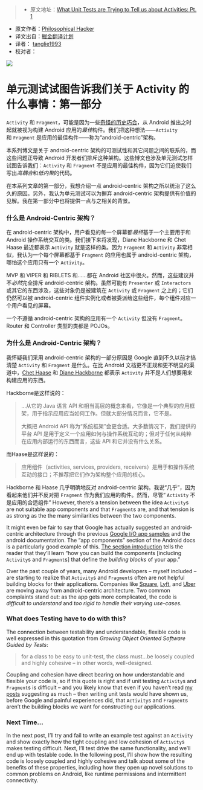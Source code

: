 > * 原文地址：[What Unit Tests are Trying to Tell us about Activities: Pt. 1](https://www.philosophicalhacker.com/post/what-unit-tests-are-trying-to-tell-us-about-activities-pt1/)
* 原文作者：[Philosophical Hacker](https://www.philosophicalhacker.com)
* 译文出自：[掘金翻译计划](https://github.com/xitu/gold-miner)
* 译者： [tanglie1993](https://github.com/tanglie1993)
* 校对者：

![](https://www.philosophicalhacker.com/images/broken-brick.jpg)

# 单元测试试图告诉我们关于 Activity 的什么事情：第一部分

`Activity` 和 `Fragment`，可能是因为一些[奇怪的历史巧合](/post/why-android-testing-is-so-hard-historical-edition/)，从 Android 推出之时起就被视为构建 Android 应用的*最佳*构件。我们把这种想法——`Activity` 和 `Fragment` 是应用的最佳构件——称为“android-centric”架构。

本系列博文是关于 android-centric 架构的可测试性和其它问题之间的联系的，而这些问题正导致 Android 开发者们排斥这种架构。这些博文也涉及单元测试怎样试图告诉我们：`Activity` 和 `Fragment` 不是应用的最佳构件，因为它们迫使我们写出*高耦合*和*低内聚*的代码。

在本系列文章的第一部分，我想介绍一点 android-centric 架构之所以统治了这么久的原因。另外，我认为单元测试可以为摒弃 android-centric 架构提供有价值的见解。我在第一部分中也将提供一点与之相关的背景。

### 什么是 Android-Centric 架构？

在 android-centric 架构中，用户看见的每一个屏幕都*最终*基于一个主要用于和 Android 操作系统交互的类。我们接下来将发现，Diane Hackborne 和 Chet Haase 最近都表示 `Activity` 就是这样的类。因为 `Fragment` 和 `Activity` 非常相似，我认为一个每个屏幕都基于 `Fragment` 的应用也属于 android-centric 架构，哪怕这个应用只有一个 `Activity`。

MVP 和 VIPER 和 RIBLETS 和……都在 Android 社区中很火。然而，这些建议并不*必然*完全排斥 android-centric 架构。虽然可能有 `Presenter` 或 `Interactors` 或其它的东西涉及，这些对象仍是被建筑在 `Activity` 或 `Fragment` 之上的；它们仍然可以被 android-centric 组件实例化或者被委派给这些组件，每个组件对应一个用户看见的屏幕。

一个不遵循 android-centric 架构的应用有一个 `Activity` 但没有 `Fragment`。Router 和 Controller 类型的类都是 POJOs。

### 为什么是 Android-Centric 架构？

我怀疑我们采用 android-centric 架构的一部分原因是 Google 直到不久以前才搞清楚 `Activity` 和 `Fragment` 是什么。在比 Android 文档更不正规和更不明显的渠道中，[Chet Haase](https://medium.com/google-developers/developing-for-android-vii-the-rules-framework-concerns-d0210e52eee3#.1o25pxfat) 和 [Diane Hackborne](https://plus.google.com/+DianneHackborn/posts/FXCCYxepsDU) 都表示 `Activity` 并不是人们想要用来构建应用的东西。

Hackborne是这样说的：
> …从它的 Java 语言 API 和相当高层的概念来看，它像是一个典型的应用框架，用于指示应用应当如何工作。但就大部分情况而言，它不是。
> 
> 大概把 Android API 称为“系统框架”会更合适。大多数情况下，我们提供的平台 API 是用于定义一个应用如何与操作系统互动的；但对于任何从纯粹在应用内部运行的东西而言，这些 API 和它并没有什么关系。

而Haase是这样说的：

> 应用组件（activities, services, providers, receivers）是用于和操作系统互动的接口；不推荐把它们作为架构整个应用的核心。

Hackborne 和 Haase 几乎明确地反对 android-centric 架构。我说“几乎”，因为看起来他们并不反对把 `Fragment` 作为我们应用的构件。然而，尽管“ `Activity` 不是应用的合适组件” However, there’s a tension between the idea `Activity`s are not suitable app components and that `Fragment`s are, and that tension is as strong as the the many similarities between the two components.

It might even be fair to say that Google has actually suggested an android-centric architecture through the previous [Google I/O app samples](https://github.com/google/iosched) and the android documentation. The “app components” section of the Android docs is a particularly good example of this. [The section introduction](https://developer.android.com/guide/components/index.html) tells the reader that they’ll learn “how you can build the components [including `Activity`s and `Fragment`s] that define the *building blocks* of your app.”

Over the past couple of years, many Android developers – myself included – are starting to realize that `Activity`s and `Fragment`s often are not helpful building blocks for their applications. Companies like [Square](https://medium.com/square-corner-blog/advocating-against-android-fragments-81fd0b462c97), [Lyft](https://eng.lyft.com/building-single-activity-apps-using-scoop-763d4271b41#.mshtjz99n), and [Uber](https://eng.uber.com/new-rider-app/) are moving away from android-centric architecture. Two common complaints stand out: as the app gets more complicated, the code is *difficult to understand* and *too rigid to handle their varying use-cases.*

### What does Testing have to do with this?

The connection between testability and understandable, flexible code is well expressed in this quotation from *Growing Object Oriented Software Guided by Tests*:

> for a class to be easy to unit-test, the class must…be loosely coupled and highly cohesive – in other words, well-designed.

Coupling and cohesion have direct bearing on how understandable and flexible your code is, so if this quote is right and if unit testing `Activity`s and `Fragment`s is difficult – and you likely know that even if you haven’t read [my](/post/why-we-should-stop-putting-logic-in-activities/) [posts](https://www.philosophicalhacker.com/2015/04/17/why-android-unit-testing-is-so-hard-pt-1/) suggesting as much – then writing unit tests would have shown us, before Google and painful experiences did, that `Activity`s and `Fragment`s aren’t the building blocks we want for constructing our applications.

### Next Time…

In the next post, I’ll try and fail to write an example test against an `Activity` and show exactly how the tight coupling and low cohesion of `Activity`s makes testing difficult. Next, I’ll test drive the same functionality, and we’ll end up with testable code. In the following post, I’ll show how the resulting code is loosely coupled and highly cohesive and talk about some of the benefits of these properties, including how they open up novel solutions to common problems on Android, like runtime permissions and intermittent connectivity.
